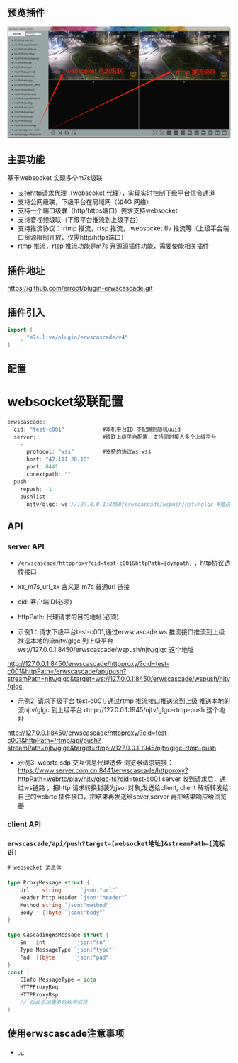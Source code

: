 ## 预览插件
![image](https://github.com/erroot/plugin-erwscascade/blob/main/result.jpg)
## 主要功能
  基于websocket 实现多个m7s级联
  - 支持http请求代理（webscoket 代理），实现实时控制下级平台信令通道
  - 支持公网级联，下级平台在局域网（如4G 网络）
  - 支持一个端口级联（http/https端口）要求支持websocket
  - 支持音视频级联（下级平台推流到上级平台）
  - 支持推流协议： rtmp 推流，rtsp 推流， websocket flv 推流等（上级平台端口资源限制开放，仅需http/https端口）
  - rtmp 推流，rtsp 推流功能是m7s 开源源插件功能，需要使能相关插件

## 插件地址

https://github.com/erroot/plugin-erwscascade.git

## 插件引入

```go
import (
    _ "m7s.live/plugin/erwscascade/v4"
)
```

## 配置

# websocket级联配置
```go
erwscascade:
  cid: "test-c001"            #本机平台ID 不配置则随机uuid
  server:                     #级联上级平台配置，支持同时接入多个上级平台
    -
      protocol: "wss"         #支持的协议ws,wss
      host: "47.111.28.16"
      port: 8441
      conextpath: ""
  push:
    repush: -1
    pushlist:
      njtv/glgc: ws://127.0.0.1:8450/erwscascade/wspush/njtv/glgc #推送本地流到上级平台，新的streamPath 为 streamPath-cid
```
## API
### server API
- `/erwscascade/httpproxy?cid=test-c001&httpPath=[dympath]`  ，http协议透传接口
- xx_m7s_url_xx 含义是 m7s 普通url 链接
- cid: 客户端ID(必须)
- httpPath:  代理请求的目的地址(必须)

- 示例1：请求下级平台test-c001,通过erwscascade ws 推流接口推流到上级   推送本地的流njtv/glgc 到上级平台 ws://127.0.0.1:8450/erwscascade/wspush/njtv/glgc 这个地址 

http://127.0.0.1:8450/erwscascade/httpproxy/?cid=test-c001&httpPath=/erwscascade/api/push?streamPath=njtv/glgc&target=ws://127.0.0.1:8450/erwscascade/wspush/njtv/glgc


- 示例2:  请求下级平台 test-c001,  通过rtmp 推流接口推送流到上级  推送本地的流njtv/glgc 到上级平台 rtmp://127.0.0.1:1945/njtv/glgc-rtmp-push 这个地址

http://127.0.0.1:8450/erwscascade/httpproxy/?cid=test-c001&httpPath=/rtmp/api/push?streamPath=njtv/glgc&target=rtmp://127.0.0.1:1945/njtv/glgc-rtmp-push

- 示例3:  webrtc  sdp 交互信息代理透传
  浏览器请求链接：https://www.server.com.cn:8441/erwscascade/httpproxy?httpPath=webrtc/play/njtv/glgc-ts?cid=test-c001
  server 收到请求后，通过ws链路 ，把http 请求转换封装为json对象,发送给client, client 解析转发给自己的webrtc 插件接口，把结果再发送给sever,server 再把结果响应给浏览器

<!--
                POST sdp                          ws sdp                         POST sdp
            |--------------------          --------------------          --------------------|
browser <-- |                   -- server --                    -- client --                   |<--client service--
            |<--------------------         --------------------          --------------------|
                RSP sdp                           ws sdp                         RSP sdp
-->
### client API
### `erwscascade/api/push?target=[websocket地址]&streamPath=[流标识]`
```go
# websocket 消息体

type ProxyMessage struct {
	Url    string      `json:"url"`
	Header http.Header `json:"header"`
	Method string `json:"method"`
	Body   []byte `json:"body"`
}

type CascadingWsMessage struct {
	Sn   int         `json:"sn"`
	Type MessageType `json:"type"`
	Pad  []byte      `json:"pad"`
}
const (
	CInfo MessageType = iota
	HTTPProxyReq
	HTTPProxyRsp
	// 在此添加更多的枚举成员
)
```
## 使用erwscascade注意事项

- 无